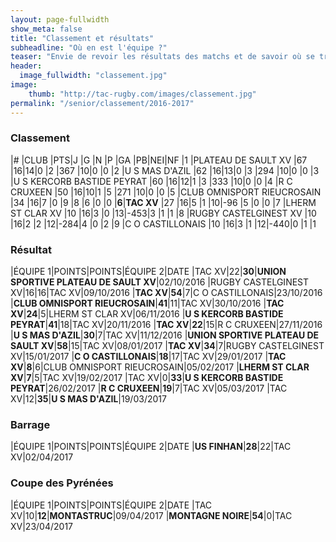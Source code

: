 ```yaml
---
layout: page-fullwidth
show_meta: false
title: "Classement et résultats"
subheadline: "Où en est l'équipe ?"
teaser: "Envie de revoir les résultats des matchs et de savoir où se trouve le TAC au classement !? C'est par ici !!"
header:
  image_fullwidth: "classement.jpg"
image:
    thumb: "http://tac-rugby.com/images/classement.jpg"
permalink: "/senior/classement/2016-2017"
---
```


### Classement


|#    |CLUB                       |PTS|J |G |N |P |GA  |PB|NEI|NF
|1    |PLATEAU DE SAULT XV        |67 |16|14|0 |2 |367 |10|0  |0
|2    |U S MAS D'AZIL             |62 |16|13|0 |3 |294 |10|0  |0
|3    |U S KERCORB BASTIDE PEYRAT |60 |16|12|1 |3 |333 |10|0  |0
|4    |R C CRUXEEN                |50 |16|10|1 |5 |271 |10|0  |0
|5    |CLUB OMNISPORT RIEUCROSAIN |34 |16|7 |0 |9 |8   |6 |0  |0
|**6**|**TAC XV**                 |27 |16|5 |1 |10|-96 |5 |0  |0
|7    |LHERM ST CLAR XV           |10 |16|3 |0 |13|-453|3 |1  |1
|8    |RUGBY CASTELGINEST XV      |10 |16|2 |2 |12|-284|4 |0  |2
|9    |C O CASTILLONAIS           |10 |16|3 |1 |12|-440|0 |1  |1


### Résultat


|ÉQUIPE 1|POINTS|POINTS|ÉQUIPE 2|DATE
|TAC XV|22|**30**|**UNION SPORTIVE PLATEAU DE SAULT XV**|02/10/2016
|RUGBY CASTELGINEST XV|16|16|TAC XV|09/10/2016
|**TAC XV**|**54**|7|C O CASTILLONAIS|23/10/2016
|**CLUB OMNISPORT RIEUCROSAIN**|**41**|11|TAC XV|30/10/2016
|**TAC XV**|**24**|5|LHERM ST CLAR XV|06/11/2016
|**U S KERCORB BASTIDE PEYRAT**|**41**|18|TAC XV|20/11/2016
|**TAC XV**|**22**|15|R C CRUXEEN|27/11/2016
|**U S MAS D'AZIL**|**30**|7|TAC XV|11/12/2016
|**UNION SPORTIVE PLATEAU DE SAULT XV**|**58**|15|TAC XV|08/01/2017
|**TAC XV**|**34**|7|RUGBY CASTELGINEST XV|15/01/2017
|**C O CASTILLONAIS**|**18**|17|TAC XV|29/01/2017
|**TAC XV**|**8**|6|CLUB OMNISPORT RIEUCROSAIN|05/02/2017
|**LHERM ST CLAR XV**|**7**|5|TAC XV|19/02/2017
|TAC XV|0|**33**|**U S KERCORB BASTIDE PEYRAT**|26/02/2017
|**R C CRUXEEN**|**19**|7|TAC XV|05/03/2017
|TAC XV|12|**35**|**U S MAS D'AZIL**|19/03/2017

### Barrage 

|ÉQUIPE 1|POINTS|POINTS|ÉQUIPE 2|DATE
|**US FINHAN**|**28**|22|TAC XV|02/04/2017

### Coupe des Pyrénées 

|ÉQUIPE 1|POINTS|POINTS|ÉQUIPE 2|DATE
|TAC XV|10|**12**|**MONTASTRUC**|09/04/2017
|**MONTAGNE NOIRE**|**54**|0|TAC XV|23/04/2017
